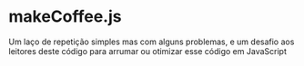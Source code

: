 # makeCoffee.js
Um laço de repetição simples mas com alguns problemas, e um desafio aos leitores deste código para arrumar ou otimizar esse código em JavaScript

